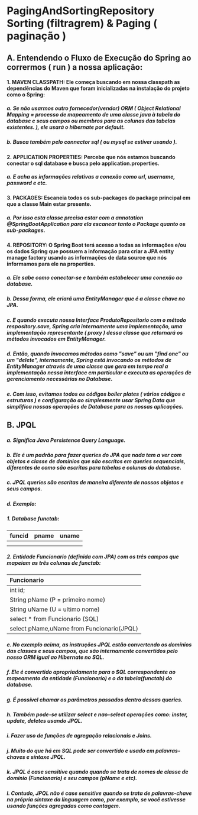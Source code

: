 # PagingAndSortingRepository Sorting (filtragrem) & Paging ( paginação )
## A. Entendendo o Fluxo de Execução do Spring ao corrermos ( run ) a nossa aplicação:
#### 1. MAVEN CLASSPATH: Ele começa buscando em nossa classpath as dependências do Maven que foram inicializadas na instalação do projeto como o Spring:
##### a. Se não usarmos outro fornecedor(vendor) ORM ( Object Relational Mapping = processo de mapeamento de uma classe java à tabela do database e seus campos ou membros para as colunas das tabelas existentes. ), ele usará o hibernate por default.
##### b. Busca também pelo connector sql ( ou mysql se estiver usando ).
#### 2. APPLICATION PROPERTIES: Percebe que nós estamos buscando conectar o sql database e busca pelo application.properties.
##### a. E acha as informações relativas a conexão como url, username, password e etc.
#### 3. PACKAGES: Escaneia todos os sub-packages do package principal em que a classe Main estar presente.
##### a. Por isso esta classe precisa estar com a annotation @SpringBootApplication para ela escanear tanto o Package quanto os sub-packages.
#### 4. REPOSITORY: O Spring Boot terá acesso a todas as informações e/ou os dados Spring que possuem a informação para criar a JPA entity manage factory usando as informações de data source que nós informamos para ele na properties.
##### a. Ele sabe como conectar-se e também estabelecer uma conexão ao database.
##### b. Dessa forma, ele criará uma EntityManager que é a classe chave no JPA.
##### c. E quando executa nossa Interface ProdutoRepositorio com o método respository.save, Spring cria internamente uma implementação, uma implementação representante ( proxy ) dessa classe que retornará os métodos invocados em EntityManager.
##### d. Então, quando invocamos métodos como "save" ou um "find one" ou um "delete", internamente, Spring está invocando os métodos de EntityManager através de uma classe que gera em tempo real a implementação nessa interface em particular e executa as operações de gerenciamento necessárias no Database.
##### e. Com isso, evitamos todos os códigos boiler plates ( vários códigos e estruturas ) e configuração ao simplesmente usar Spring Data que simplifica nossas operações de Database para as nossas aplicações.
## B. JPQL
##### a. Significa Java Persistence Query Language.
##### b. Ele é um padrão para fazer queries do JPA que nada tem a ver com objetos e classe de domínios que são escritos em queries sequenciais, diferentes de como são escritas para tabelas e colunas do database.
##### c. JPQL queries são escritas de maneira diferente de nossos objetos e seus campos.
##### d. Exemplo:
##### 1. Database functab: 
|   funcid   |  pname  |    uname    |
| :---         |     :---:      |          ---: |
|   |      |    |
|      |       |      |


##### 2. Entidade Funcionario (definida com JPA) com os três campos que mapeiam as três colunas de functab:
|   Funcionario     | 
| :---         |
| int id;   |
| String pName  (P = primeiro nome)   |
| String uName  (U = ultimo nome)   |
| select * from Funcionario (SQL)|
| select pName,uName from Funcionario(JPQL)   |

##### e. No exemplo acima, as instruções JPQL estão convertendo os domínios das classes e seus campos, que são internamente convertidos pelo nosso ORM igual ao Hibernate no SQL.
##### f. Ele é convertido apropriadamente para o SQL correspondente ao mapeamento da entidade (Funcionario) e o da tabela(functab) do database.
##### g. É possível chamar os parâmetros passados dentro dessas queries.
##### h. Também pode-se utilizar select e nao-select operações como: inster, update, deletes usando JPQL.
##### i. Fazer uso de funções de agregação relacionais e Joins.
##### j. Muito do que há em SQL pode ser convertido e usado em palavras-chaves e síntaxe JPQL.
##### k. JPQL é case sensitive quando quando se trata de nomes de classe de domínio (Funcionario) e seu campos (pName e etc).
##### l. Contudo, JPQL não é case sensitive quando se trata de palavras-chave na própria sintaxe da linguagem como, por exemplo, se você estivesse usando funções agregadas como contagem.
